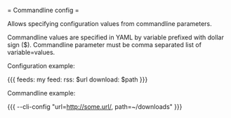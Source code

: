 = Commandline config =

Allows specifying configuration values from commandline parameters.

Commandline values are specified in YAML by variable prefixed with dollar sign ($).
Commandline parameter must be comma separated list of variable=values.

Configuration example:

{{{
feeds:
  my feed:
    rss: $url
    download: $path
}}}

Commandline example:

{{{
--cli-config "url=http://some.url/, path=~/downloads"
}}}